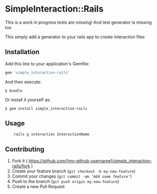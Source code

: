 # SimpleInteraction::Rails

This is a work in progress tests are missing! And test generator is missing too

This simply add a generator to your rails app to create interaction files

## Installation

Add this line to your application's Gemfile:

```ruby
gem 'simple_interaction-rails'
```

And then execute:

    $ bundle

Or install it yourself as:

    $ gem install simple_interaction-rails

## Usage

```
    rails g interaction InteractionName
```

## Contributing

1. Fork it ( https://github.com/[my-github-username]/simple_interaction-rails/fork )
2. Create your feature branch (`git checkout -b my-new-feature`)
3. Commit your changes (`git commit -am 'Add some feature'`)
4. Push to the branch (`git push origin my-new-feature`)
5. Create a new Pull Request
